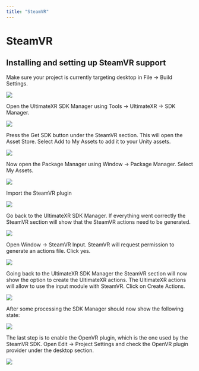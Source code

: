 ```yaml
---
title: "SteamVR"
---
```


# SteamVR

## Installing and setting up SteamVR support

Make sure your project is currently targeting desktop in File -> Build Settings.

![](/guides/media/supported-platforms/SteamVR01Desktop.png)

Open the UltimateXR SDK Manager using Tools -> UltimateXR -> SDK Manager.

![](/guides/media/supported-platforms/SteamVR02SDKManager.png)
 
Press the Get SDK button under the SteamVR section. This will open the Asset Store. Select Add to My Assets to add it to your Unity assets.

![](/guides/media/supported-platforms/SteamVR03AssetStore.png)
 
Now open the Package Manager using Window -> Package Manager. Select My Assets.

![](/guides/media/supported-platforms/SteamVR04MyAssets.png)
 
Import the SteamVR plugin

![](/guides/media/supported-platforms/SteamVR04ZSteamAsset.png)

Go back to the UltimateXR SDK Manager. If everything went correctly the SteamVR section will show that the SteamVR actions need to be generated.

![](/guides/media/supported-platforms/SteamVR05NeedsActions.png)
 
Open Window -> SteamVR Input. SteamVR will request permission to generate an actions file. Click yes.

![](/guides/media/supported-platforms/SteamVR06Actions.png)
 
Going back to the UltimateXR SDK Manager the SteamVR section will now show the option to create the UltimateXR actions. The UltimateXR actions will allow to use the input module with SteamVR. Click on Create Actions.

![](/guides/media/supported-platforms/SteamVR07CreateActions.png)

After some processing the SDK Manager should now show the following state:

![](/guides/media/supported-platforms/SteamVR08ActionsAvailable.png)


The last step is to enable the OpenVR plugin, which is the one used by the SteamVR SDK. Open Edit -> Project Settings and check the OpenVR plugin provider under the desktop section.

![](/guides/media/supported-platforms/SteamVR09OpenVR.png)
